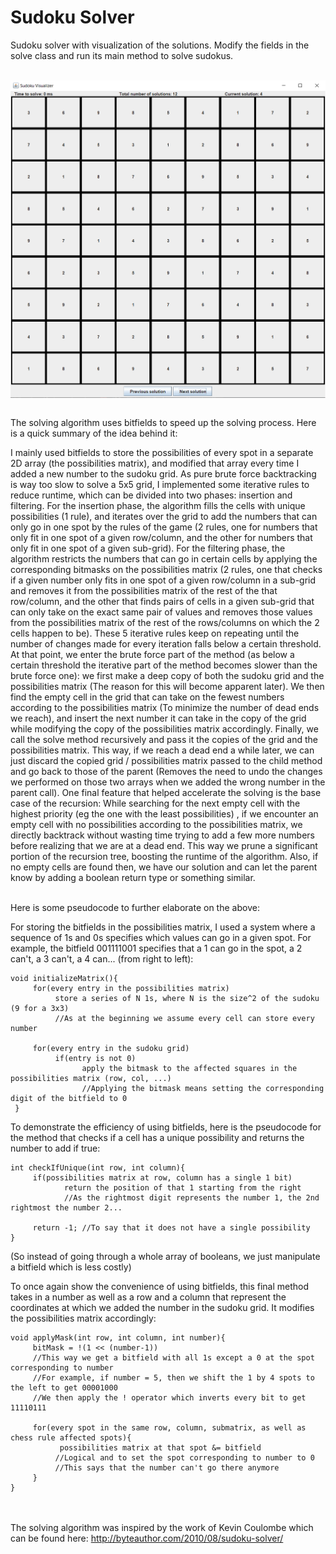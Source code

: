 # Sudoku Solver

<p align="center">
  
  Sudoku solver with visualization of the solutions. Modify the fields in the solve class and run its main method to solve sudokus.<br/><br/>
 
  <img src="Thumbnail.png" align="center"><br/><br/>
  
  
  The solving algorithm uses bitfields to speed up the solving process. Here is a quick summary of the idea behind it:<br/>
  
  I mainly used bitfields to store the possibilities of every spot in a separate 2D array (the possibilities matrix), and modified that array every time I added a new number to  the sudoku grid. As pure brute force backtracking is way too slow to solve a 5x5 grid, I implemented some iterative rules to reduce runtime,  which can be divided into two phases: insertion and filtering. For the insertion phase, the algorithm fills the cells with unique possibilities (1 rule), and iterates over the grid to add the numbers that can only go in one spot by the rules of the game (2 rules, one for numbers that only fit in one spot of a given row/column, and the other for numbers that only fit in one spot of a given sub-grid). For the filtering phase, the algorithm restricts the numbers that can go in certain cells by applying the corresponding bitmasks on the possibilities matrix (2 rules, one that checks if a given number only fits in one spot of a given row/column in a sub-grid and removes it from the possibilities matrix of the rest of the that row/column, and the other that finds pairs of cells in a given sub-grid that can only take on the exact same pair of values and removes those values from the possibilities matrix of the rest of the rows/columns on which the 2 cells happen to be). These 5 iterative rules keep on repeating until the number of changes made for every iteration falls below a certain threshold. At that point, we enter the brute force part of the method (as below a certain threshold the iterative part of the method becomes slower than the brute force one): we first make a deep copy of both the sudoku grid and the possibilities matrix (The reason for this will become apparent later). We then find the empty cell in the grid that can take on the fewest numbers according to the possibilities matrix (To minimize the number of dead ends we reach), and insert the next number it can take in the copy of the grid while modifying the copy of the possibilities matrix accordingly. Finally, we call the solve method recursively and pass it the copies of the grid and the possibilities matrix. This way, if we reach a dead end a while later, we can just discard the copied grid / possibilities matrix passed to the child method and go back to those of the parent (Removes the need to undo the changes we performed on those two arrays when we added the wrong number in the parent call). One final feature that helped accelerate the solving is the base case of the recursion: While searching for the next empty cell with the highest priority (eg the one with the least possibilities) , if we encounter an empty cell with no possibilities according to the possibilities matrix, we directly backtrack without wasting time trying to add a few more numbers before realizing that we are at a dead end. This way we prune a significant portion of the recursion tree, boosting the runtime of the algorithm. Also, if no empty cells are found then, we have our solution and can let the parent know by adding a boolean return type or something similar.<br/><br/>
  
  
  Here is some pseudocode to further elaborate on the above:<br/>
  
  For storing the bitfields in the possibilities matrix, I used a system where a sequence of 1s and 0s specifies which values can go in a given spot. For example, the bitfield 001111001 specifies that a 1 can go in the spot, a 2 can't, a 3 can't, a 4 can... (from right to left):

    void initializeMatrix(){
         for(every entry in the possibilities matrix)
              store a series of N 1s, where N is the size^2 of the sudoku (9 for a 3x3)
              //As at the beginning we assume every cell can store every number

         for(every entry in the sudoku grid)
              if(entry is not 0)
                    apply the bitmask to the affected squares in the possibilities matrix (row, col, ...)
                    //Applying the bitmask means setting the corresponding digit of the bitfield to 0
     }


To demonstrate the efficiency of using bitfields, here is the pseudocode for the method that checks if a cell has a unique possibility and returns the number to add if true:

    int checkIfUnique(int row, int column){
         if(possibilities matrix at row, column has a single 1 bit)
                return the position of that 1 starting from the right
                //As the rightmost digit represents the number 1, the 2nd rightmost the number 2...

         return -1; //To say that it does not have a single possibility
    }
(So instead of going through a whole array of booleans, we just manipulate a bitfield which is less costly)


To once again show the convenience of using bitfields, this final method takes in a number as well as a row and a column that represent the coordinates at which we added the number in the sudoku grid. It modifies the possibilities matrix accordingly:

    void applyMask(int row, int column, int number){
         bitMask = !(1 << (number-1))
         //This way we get a bitfield with all 1s except a 0 at the spot corresponding to number
         //For example, if number = 5, then we shift the 1 by 4 spots to the left to get 00001000
         //We then apply the ! operator which inverts every bit to get 11110111

         for(every spot in the same row, column, submatrix, as well as chess rule affected spots){
               possibilities matrix at that spot &= bitfield
              //Logical and to set the spot corresponding to number to 0
              //This says that the number can't go there anymore
         }
    }
  
 <br/><br/>
 The solving algorithm was inspired by the work of Kevin Coulombe which can be found here: http://byteauthor.com/2010/08/sudoku-solver/
</p>

